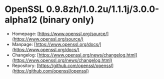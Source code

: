 # OpenSSL 0.9.8zh/1.0.2u/1.1.1j/3.0.0-alpha12 (binary only)
 - Homepage: [https://www.openssl.org/source/](https://www.openssl.org/source/)
 - Manpage: [https://www.openssl.org/docs/](https://www.openssl.org/docs/)
 - Changelog: [https://www.openssl.org/news/changelog.html](https://www.openssl.org/news/changelog.html)
 - Repository: [https://github.com/openssl/openssl](https://github.com/openssl/openssl)

